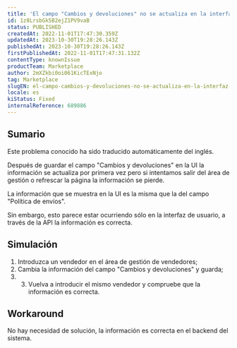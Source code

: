 ```yaml
---
title: 'El campo "Cambios y devoluciones" no se actualiza en la interfaz de usuario de gestión de vendedores después de guardar.'
id: 1z8LrsbGk5B2ejZ1PV9vaB
status: PUBLISHED
createdAt: 2022-11-01T17:47:30.359Z
updatedAt: 2023-10-30T19:28:26.143Z
publishedAt: 2023-10-30T19:28:26.143Z
firstPublishedAt: 2022-11-01T17:47:31.132Z
contentType: knownIssue
productTeam: Marketplace
author: 2mXZkbi0oi061KicTExNjo
tag: Marketplace
slugEN: el-campo-cambios-y-devoluciones-no-se-actualiza-en-la-interfaz-de-usuario-de-gestion-de-vendedores-despues-de-guardar
locale: es
kiStatus: Fixed
internalReference: 689886
---
```


## Sumario

<div class="alert alert-info">
  <p>Este problema conocido ha sido traducido automáticamente del inglés.</p>
</div>


Después de guardar el campo "Cambios y devoluciones" en la UI la información se actualiza por primera vez pero si intentamos salir del área de gestión o refrescar la página la información se pierde.

La información que se muestra en la UI es la misma que la del campo "Política de envíos".

Sin embargo, esto parece estar ocurriendo sólo en la interfaz de usuario, a través de la API la información es correcta.


##

## Simulación



1. Introduzca un vendedor en el área de gestión de vendedores;
2. Cambia la información del campo "Cambios y devoluciones" y guarda;
3. 3. Vuelva a introducir el mismo vendedor y compruebe que la información es correcta.



## Workaround


No hay necesidad de solución, la información es correcta en el backend del sistema.





